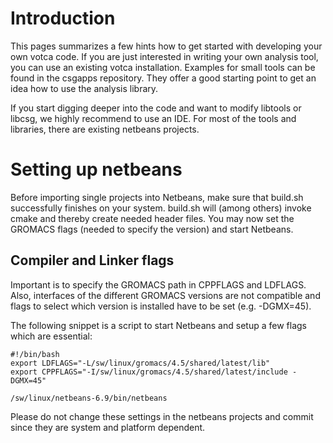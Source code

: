 # Introduction #

This pages summarizes a few hints how to get started with developing your own votca code. If you are just interested in writing your own analysis tool, you can use an existing votca installation. Examples for small tools can be found in the csgapps repository. They offer a good starting point to get an idea how to use the analysis library.

If you start digging deeper into the code and want to modify libtools or libcsg, we highly recommend to use an IDE. For most of the tools and libraries, there are existing netbeans projects.

# Setting up netbeans #
Before importing single projects into Netbeans, make sure that build.sh successfully finishes on your system. build.sh will (among others) invoke cmake and thereby create needed header files.
You may now set the GROMACS flags (needed to specify the version) and start Netbeans.


## Compiler and Linker flags ##
Important is to specify the GROMACS path in CPPFLAGS and LDFLAGS. Also, interfaces of the different GROMACS versions are not compatible and flags to select which version is installed have to be set (e.g. -DGMX=45).

The following snippet is a script to start Netbeans and setup a few flags which are essential:
```
#!/bin/bash
export LDFLAGS="-L/sw/linux/gromacs/4.5/shared/latest/lib"
export CPPFLAGS="-I/sw/linux/gromacs/4.5/shared/latest/include -DGMX=45"

/sw/linux/netbeans-6.9/bin/netbeans
```

Please do not change these settings in the netbeans projects and commit since they are system and platform dependent.